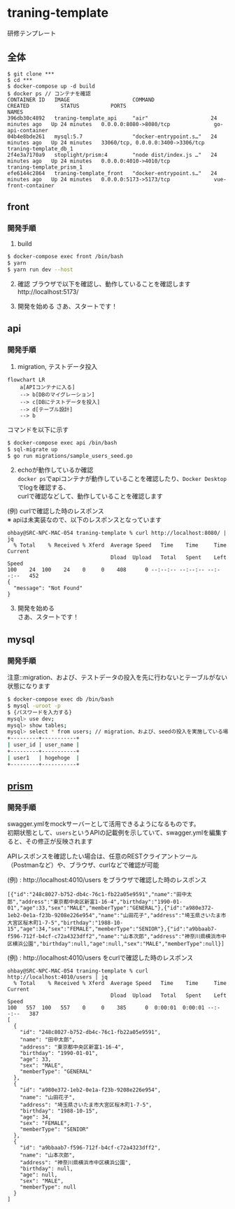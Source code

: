 # traning-template
研修テンプレート

## 全体

```
$ git clone ***
$ cd ***
$ docker-compose up -d build
$ docker ps // コンテナを確認
CONTAINER ID   IMAGE                    COMMAND                  CREATED          STATUS          PORTS                               NAMES
396db30c4892   traning-template_api     "air"                    24 minutes ago   Up 24 minutes   0.0.0.0:8080->8080/tcp              go-api-container
04b4e8bde261   mysql:5.7                "docker-entrypoint.s…"   24 minutes ago   Up 24 minutes   33060/tcp, 0.0.0.0:3400->3306/tcp   traning-template_db_1
2f4e3a7170a9   stoplight/prism:4        "node dist/index.js …"   24 minutes ago   Up 24 minutes   0.0.0.0:4010->4010/tcp              traning-template_prism_1
efe6144c2864   traning-template_front   "docker-entrypoint.s…"   24 minutes ago   Up 24 minutes   0.0.0.0:5173->5173/tcp              vue-front-container
```

## front
### 開発手順

1. build   

```sh
$ docker-compose exec front /bin/bash
$ yarn
$ yarn run dev --host
```

2. 確認
ブラウザで以下を確認し、動作していることを確認します
http://localhost:5173/

3. 開発を始める
さあ、スタートです！

## api
### 開発手順
1. migration, テストデータ投入

```mermaid
flowchart LR
    a[APIコンテナに入る]
    --> b[DBのマイグレーション]
    --> c[DBにテストデータを投入]
    --> d[テーブル設計]
    --> b
```

コマンドを以下に示す

```sh
$ docker-compose exec api /bin/bash
$ sql-migrate up
$ go run migrations/sample_users_seed.go
```

2. echoが動作しているか確認  
`docker ps`でapiコンテナが動作していることを確認したり、`Docker Desktop`でlogを確認する、  
curlで確認などして、動作していることを確認します  

(例) curlで確認した時のレスポンス  
※ apiは未実装なので、以下のレスポンスとなっています  

```
ohbay@SRC-NPC-MAC-054 traning-template % curl http://localhost:8080/ | jq
  % Total    % Received % Xferd  Average Speed   Time    Time     Time  Current
                                 Dload  Upload   Total   Spent    Left  Speed
100    24  100    24    0     0    408      0 --:--:-- --:--:-- --:--:--   452
{
  "message": "Not Found"
}
```

3. 開発を始める  
さあ、スタートです！

## mysql
### 開発手順
注意::migration、および、テストデータの投入を先に行わないとテーブルがない状態になります  

```sh
$ docker-compose exec db /bin/bash
$ mysql -uroot -p
$ {パスワードを入力する}
mysql> use dev;
mysql> show tables;
mysql> select * from users; // migration、および、seedの投入を実施している場合
+---------+-----------+
| user_id | user_name |
+---------+-----------+
| user1   | hogehoge  |
+---------+-----------+
```

## [prism](https://qiita.com/andynuma/items/bf043b5184d3826d0f92)
### 開発手順
swagger.ymlをmockサーバーとして活用できるようになるものです。  
初期状態として、`users`というAPIの記載例を示していて、swagger.ymlを編集すると、その修正が反映されます  
  
APIレスポンスを確認したい場合は、任意のRESTクライアントツール（Postmanなど）や、ブラウザ、curlなどで確認が可能  
  
(例) : http://localhost:4010/users をブラウザで確認した時のレスポンス  

```
[{"id":"248c8027-b752-db4c-76c1-fb22a05e9591","name":"田中太郎","address":"東京都中央区新富1-16-4","birthday":"1990-01-01","age":33,"sex":"MALE","memberType":"GENERAL"},{"id":"a980e372-1eb2-0e1a-f23b-9208e226e954","name":"山田花子","address":"埼玉県さいたま市大宮区桜木町1-7-5","birthday":"1988-10-15","age":34,"sex":"FEMALE","memberType":"SENIOR"},{"id":"a9bbaab7-f596-712f-b4cf-c72a4323dff2","name":"山本次郎","address":"神奈川県横浜市中区横浜公園","birthday":null,"age":null,"sex":"MALE","memberType":null}]
```

(例) : http://localhost:4010/users をcurlで確認した時のレスポンス  

```
ohbay@SRC-NPC-MAC-054 traning-template % curl http://localhost:4010/users | jq
  % Total    % Received % Xferd  Average Speed   Time    Time     Time  Current
                                 Dload  Upload   Total   Spent    Left  Speed
100   557  100   557    0     0    385      0  0:00:01  0:00:01 --:--:--   387
[
  {
    "id": "248c8027-b752-db4c-76c1-fb22a05e9591",
    "name": "田中太郎",
    "address": "東京都中央区新富1-16-4",
    "birthday": "1990-01-01",
    "age": 33,
    "sex": "MALE",
    "memberType": "GENERAL"
  },
  {
    "id": "a980e372-1eb2-0e1a-f23b-9208e226e954",
    "name": "山田花子",
    "address": "埼玉県さいたま市大宮区桜木町1-7-5",
    "birthday": "1988-10-15",
    "age": 34,
    "sex": "FEMALE",
    "memberType": "SENIOR"
  },
  {
    "id": "a9bbaab7-f596-712f-b4cf-c72a4323dff2",
    "name": "山本次郎",
    "address": "神奈川県横浜市中区横浜公園",
    "birthday": null,
    "age": null,
    "sex": "MALE",
    "memberType": null
  }
]
```
